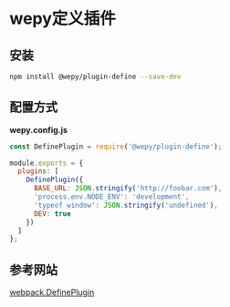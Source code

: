 # wepy定义插件

## 安装

```bash
npm install @wepy/plugin-define --save-dev
```

## 配置方式

**wepy.config.js**

```javascript
const DefinePlugin = require('@wepy/plugin-define');

module.exports = {
  plugins: [
    DefinePlugin({
      BASE_URL: JSON.stringify('http://foobar.com'),
      'process.env.NODE_ENV': 'development',
      'typeof window': JSON.stringify('undefined'),
      DEV: true
    })
  ]
};
```

## 参考网站

[webpack.DefinePlugin](https://webpack.js.org/plugins/define-plugin/)



